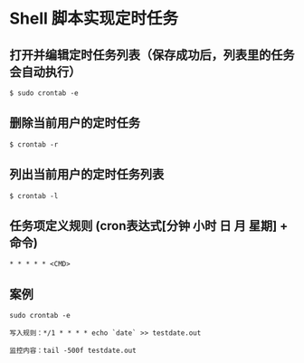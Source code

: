 
# Shell 脚本实现定时任务

## 打开并编辑定时任务列表（保存成功后，列表里的任务会自动执行）

    $ sudo crontab -e

## 删除当前用户的定时任务

    $ crontab -r

## 列出当前用户的定时任务列表

    $ crontab -l

## 任务项定义规则 (cron表达式[分钟 小时 日 月 星期] + 命令)

    * * * * * <CMD>

## 案例

    sudo crontab -e

    写入规则：*/1 * * * * echo `date` >> testdate.out

    监控内容：tail -500f testdate.out

